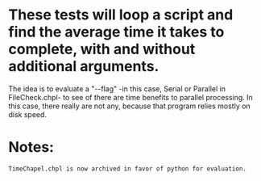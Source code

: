 
# These tests will loop a script and find the average time it takes to complete, with and without additional arguments.

The idea is to evaluate a "--flag" -in this case, Serial or Parallel in FileCheck.chpl- to see of there are time benefits to parallel processing.  In this case, there really are not any, because that program relies mostly on disk speed.  

# Notes:

```
TimeChapel.chpl is now archived in favor of python for evaluation.
```
